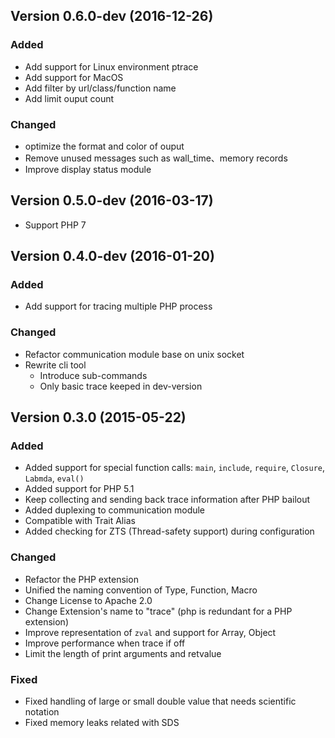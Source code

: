 Version 0.6.0-dev (2016-12-26)
------------------------------

### Added

- Add support for Linux environment ptrace
- Add support for MacOS
- Add filter by url/class/function name
- Add limit ouput count

### Changed
- optimize the format and color of ouput
- Remove unused messages such as wall_time、memory records
- Improve display status module

Version 0.5.0-dev (2016-03-17)
------------------------------

- Support PHP 7

Version 0.4.0-dev (2016-01-20)
------------------------------

### Added

- Add support for tracing multiple PHP process

### Changed

- Refactor communication module base on unix socket
- Rewrite cli tool
    - Introduce sub-commands
    - Only basic trace keeped in dev-version


Version 0.3.0 (2015-05-22)
------------------------------

### Added

- Added support for special function calls: `main`, `include`, `require`, `Closure`, `Labmda`, `eval()`
- Added support for PHP 5.1
- Keep collecting and sending back trace information after PHP bailout
- Added duplexing to communication module
- Compatible with Trait Alias
- Added checking for ZTS (Thread-safety support) during configuration

### Changed

- Refactor the PHP extension
- Unified the naming convention of Type, Function, Macro
- Change License to Apache 2.0
- Change Extension's name to "trace" (php is redundant for a PHP extension)
- Improve representation of `zval` and support for Array, Object
- Improve performance when trace if off
- Limit the length of print arguments and retvalue

### Fixed

- Fixed handling of large or small double value that needs scientific notation
- Fixed memory leaks related with SDS
